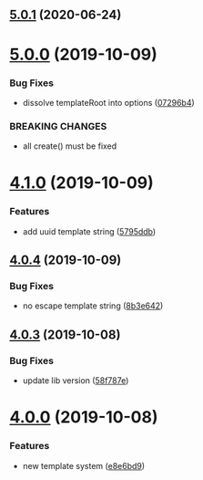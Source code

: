## [5.0.1](https://github.com/uetchy/create-whatever/compare/v5.0.0...v5.0.1) (2020-06-24)



# [5.0.0](https://github.com/uetchy/create-whatever/compare/v4.1.0...v5.0.0) (2019-10-09)


### Bug Fixes

* dissolve templateRoot into options ([07296b4](https://github.com/uetchy/create-whatever/commit/07296b4))


### BREAKING CHANGES

* all create() must be fixed



# [4.1.0](https://github.com/uetchy/create-whatever/compare/v4.0.4...v4.1.0) (2019-10-09)


### Features

* add uuid template string ([5795ddb](https://github.com/uetchy/create-whatever/commit/5795ddb))



## [4.0.4](https://github.com/uetchy/create-whatever/compare/v4.0.3...v4.0.4) (2019-10-09)


### Bug Fixes

* no escape template string ([8b3e642](https://github.com/uetchy/create-whatever/commit/8b3e642))



## [4.0.3](https://github.com/uetchy/create-whatever/compare/v4.0.0...v4.0.3) (2019-10-08)

### Bug Fixes

- update lib version ([58f787e](https://github.com/uetchy/create-whatever/commit/58f787e))

# [4.0.0](https://github.com/uetchy/create-whatever/compare/v3.1.0...v4.0.0) (2019-10-08)

### Features

- new template system ([e8e6bd9](https://github.com/uetchy/create-whatever/commit/e8e6bd9))
